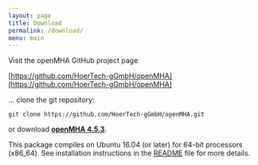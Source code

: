 ```yaml
---
layout: page
title: Download
permalink: /download/
menu: main
---
```


Visit the openMHA GitHub project page

[https://github.com/HoerTech-gGmbH/openMHA](https://github.com/HoerTech-gGmbH/openMHA)

... clone the git repository:

``` 
git clone https://github.com/HoerTech-gGmbH/openMHA.git
```

or download [__openMHA 4.5.3__](https://github.com/HoerTech-gGmbH/openMHA/archive/master.zip).




This package compiles on Ubuntu 16.04 (or later) for 64-bit processors (x86_64). See installation instructions in the [README](https://github.com/HoerTech-gGmbH/openMHA/blob/master/README.md) file for more details.
